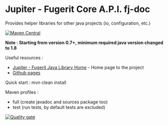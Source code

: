 # Jupiter - Fugerit Core A.P.I. fj-doc

Provides helper libraries for other java projects (io, configuration, etc.)

[![Maven Central](https://img.shields.io/maven-central/v/org.fugerit.java/fj-core.svg)](https://mvnrepository.com/artifact/org.fugerit.java/fj-core)

**Note : Starting from version 0.7+, minimum required java version changed to 1.8**

Useful resources : 
* [Jupiter - Fugerit Java Library Home](https://www.fugerit.org/perm/jupiter/) - Home page to the project
* [Github pages](https://jupiterdocs.fugerit.org/)

Quick start : 
 	mvn clean install
 	
Maven profiles :
- full (create javadoc and sources package too)
- test (run tests, by default tests are excluded) 

[![Quality gate](https://sonarcloud.io/api/project_badges/quality_gate?project=fugerit-org_fj-lib)](https://sonarcloud.io/summary/new_code?id=fugerit-org_fj-lib)
